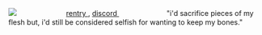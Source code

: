 ![](https://files.catbox.moe/5tl6ar.png)
ㅤㅤㅤㅤㅤㅤㅤ [ rentry ](https://rentry.co/Crimeshallbegin) , [ discord ](https://guns.lol/kissmarks)ㅤㅤㅤㅤㅤㅤㅤ
"i'd sacrifice pieces of my flesh but, i'd still be considered selfish for wanting to keep my bones."
